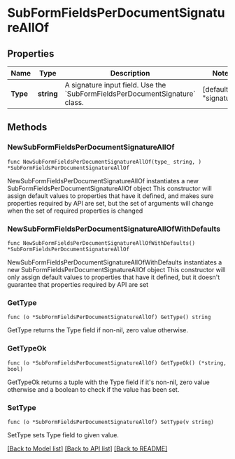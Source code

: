 # SubFormFieldsPerDocumentSignatureAllOf

## Properties

Name | Type | Description | Notes
------------ | ------------- | ------------- | -------------
**Type** | **string** | A signature input field. Use the &#x60;SubFormFieldsPerDocumentSignature&#x60; class. | [default to "signature"]

## Methods

### NewSubFormFieldsPerDocumentSignatureAllOf

`func NewSubFormFieldsPerDocumentSignatureAllOf(type_ string, ) *SubFormFieldsPerDocumentSignatureAllOf`

NewSubFormFieldsPerDocumentSignatureAllOf instantiates a new SubFormFieldsPerDocumentSignatureAllOf object
This constructor will assign default values to properties that have it defined,
and makes sure properties required by API are set, but the set of arguments
will change when the set of required properties is changed

### NewSubFormFieldsPerDocumentSignatureAllOfWithDefaults

`func NewSubFormFieldsPerDocumentSignatureAllOfWithDefaults() *SubFormFieldsPerDocumentSignatureAllOf`

NewSubFormFieldsPerDocumentSignatureAllOfWithDefaults instantiates a new SubFormFieldsPerDocumentSignatureAllOf object
This constructor will only assign default values to properties that have it defined,
but it doesn't guarantee that properties required by API are set

### GetType

`func (o *SubFormFieldsPerDocumentSignatureAllOf) GetType() string`

GetType returns the Type field if non-nil, zero value otherwise.

### GetTypeOk

`func (o *SubFormFieldsPerDocumentSignatureAllOf) GetTypeOk() (*string, bool)`

GetTypeOk returns a tuple with the Type field if it's non-nil, zero value otherwise
and a boolean to check if the value has been set.

### SetType

`func (o *SubFormFieldsPerDocumentSignatureAllOf) SetType(v string)`

SetType sets Type field to given value.



[[Back to Model list]](../README.md#documentation-for-models) [[Back to API list]](../README.md#documentation-for-api-endpoints) [[Back to README]](../README.md)


